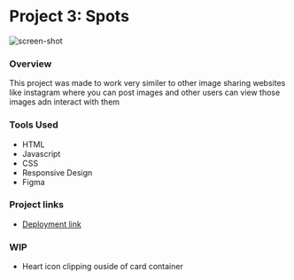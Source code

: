 # Project 3: Spots

![screen-shot](./Project-current.png)

### Overview

This project was made to work very similer to other image sharing websites like instagram where you can post images and other users can view those images adn interact with them

### Tools Used

- HTML
- Javascript
- CSS
- Responsive Design
- Figma

### Project links

- [Deployment link](https://chemai-dev.github.io/se_project_spots/)

### WIP

- Heart icon clipping ouside of card container

